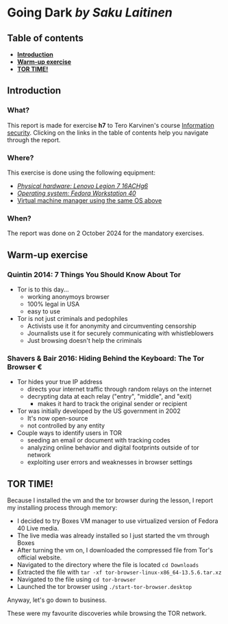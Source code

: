 # Going Dark _by Saku Laitinen_

## Table of contents

- **[Introduction](https://github.com/KebabGarva/basic-network-security/blob/main/h7.md#introduction)**
- **[Warm-up exercise](https://github.com/KebabGarva/basic-network-security/blob/main/h7.md#warm-up-exercise)**
- **[TOR TIME!](https://github.com/KebabGarva/basic-network-security/blob/main/h7.md#tor-time)**

## Introduction

### What?

This report is made for exercise **h7** to Tero Karvinen's course [Information security](https://terokarvinen.com/information-security/). Clicking on the links in the table of contents help you navigate through the report.

### Where?

This exercise is done using the following equipment:

- [*Physical hardware: Lenovo Legion 7 16ACHg6*](https://nanoreview.net/en/laptop/lenovo-legion-7-2021-amd?m=c.1_g.3_r.3_s.3)
- [*Operating system: Fedora Workstation 40*](https://fedoraproject.org/workstation/download)
- [Virtual machine manager using the same OS above]()

### When?

The report was done on 2 October 2024 for the mandatory exercises.

## Warm-up exercise

### Quintin 2014: 7 Things You Should Know About Tor

- Tor is to this day...
  - working anonymoys browser
  - 100% legal in USA
  - easy to use
- Tor is not just criminals and pedophiles
  - Activists use it for anonymity and circumventing censorship
  - Journalists use it for securely communicating with whistleblowers
  - Just browsing doesn't help the criminals

### Shavers & Bair 2016: Hiding Behind the Keyboard: The Tor Browser €

- Tor hides your true IP address
  - directs your internet traffic through random relays on the internet
  - decrypting data at each relay ("entry", "middle", and "exit)
    - makes it hard to track the original sender or recipient
- Tor was initially developed by the US government in 2002
  - It's now open-source
  - not controlled by any entity
- Couple ways to identify users in TOR
  - seeding an email or document with tracking codes
  - analyzing online behavior and digital footprints outside of tor network
  - exploiting user errors and weaknesses in browser settings


## TOR TIME!

Because I installed the vm and the tor browser during the lesson, I report my installing process through memory:

- I decided to try Boxes VM manager to use virtualized version of Fedora 40 Live media.
- The live media was already installed so I just started the vm through Boxes
- After turning the vm on, I downloaded the compressed file from Tor's official website.
- Navigated to the directory where the file is located `cd Downloads`
- Extracted the file with `tar -xf tor-browser-linux-x86_64-13.5.6.tar.xz`
- Navigated to the file using `cd tor-browser`
- Launched the tor browser using `./start-tor-browser.desktop`

Anyway, let's go down to business.

These were my favourite discoveries while browsing the TOR network.





